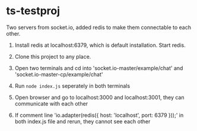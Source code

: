 # ts-testproj
Two servers from socket.io, added redis to make them connectable to each other.

1. Install redis at localhost:6379, which is default installation. Start redis.

2. Clone this project to any place. 

3. Open two terminals and cd into 'socket.io-master/example/chat' and  'socket.io-master-cp/example/chat'

4. Run `node index.js` seperately in both terminals

5. Open browser and go to localhost:3000 and localhost:3001, they can communicate with each other

6. If comment line 'io.adapter(redis({ host: 'localhost', port: 6379 }));' in both index.js file and rerun, they cannot see each other
